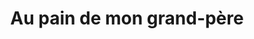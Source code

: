 ---
title: "Au pain de mon grand-père"
url: /schiltigheim/au-pain-de-mon-grand-pere/
shop: boulangerie
---
